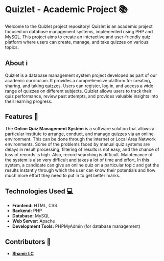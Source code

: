 # Quizlet - Academic Project 📚

Welcome to the Quizlet project repository! Quizlet is an academic project focused on database management systems, implemented using PHP and MySQL. This project aims to create an interactive and user-friendly quiz platform where users can create, manage, and take quizzes on various topics.

## About ℹ️

Quizlet is a database management system project developed as part of our academic curriculum. It provides a comprehensive platform for creating, sharing, and taking quizzes. Users can register, log in, and access a wide range of quizzes on different subjects. Quizlet allows users to track their quiz performance, review past attempts, and provides valuable insights into their learning progress.

## Features 🚀

The **Online Quiz Management System** is a software solution that allows a particular institute to arrange, conduct, and manage quizzes via an online environment. This can be done through the internet or Local Area Network environments. Some of the problems faced by manual quiz systems are delays in result processing, filtering of results is not easy, and the chance of loss of records is high. Also, record searching is difficult. Maintenance of the system is also very difficult and takes a lot of time and effort. In this system, a candidate can give an online quiz on a particular topic and get the results instantly through which the user can know their potentials and how much more effort they need to put in to get better marks.

## Technologies Used 💻

- **Frontend:** HTML, CSS
- **Backend:** PHP
- **Database:** MySQL
- **Web Server:** Apache
- **Development Tools:** PHPMyAdmin (for database management)
 
## Contributors 🙌

- [**Shamir LC**](https://github.com/shamirmohammed)
